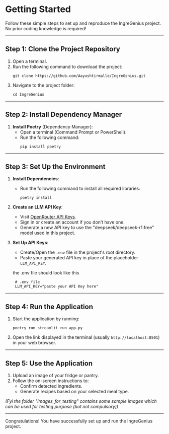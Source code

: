 # Getting Started

Follow these simple steps to set up and reproduce the IngreGenius project. No prior coding knowledge is required!

---

## Step 1: Clone the Project Repository

1. Open a terminal.
2. Run the following command to download the project:
   ```
   git clone https://github.com/Aayushtirmalle/IngreGenius.git
   ```
3. Navigate to the project folder:
   ```
   cd IngreGenius
   ```

---

## Step 2: Install Dependency Manager

1. **Install Poetry** (Dependency Manager):
   - Open a terminal (Command Prompt or PowerShell).
   - Run the following command:
     ```
     pip install poetry
     ```


---


## Step 3: Set Up the Environment

1. **Install Dependencies**:
   - Run the following command to install all required libraries:
     ```
     poetry install
     ```

2. **Create an LLM API Key**:
   - Visit [OpenRouter API Keys](https://openrouter.ai/settings/keys).
   - Sign in or create an account if you don’t have one.
   - Generate a new API key to use the "deepseek/deepseek-r1:free" model used in this project.

3. **Set Up API Keys**:
   - Create/Open the `.env` file in the project's root directory.
   - Paste your generated API key in place of the placeholder `LLM_API_KEY`.

   the .env file should look like this 
   ```
    # .env file
    LLM_API_KEY="paste your API Key here"
   ```

---

## Step 4: Run the Application

1. Start the application by running:
   ```
   poetry run streamlit run app.py
   ```
2. Open the link displayed in the terminal (usually `http://localhost:8501`) in your web browser.

---

## Step 5: Use the Application

1. Upload an image of your fridge or pantry.
2. Follow the on-screen instructions to:
   - Confirm detected ingredients.
   - Generate recipes based on your selected meal type.

<em>(Fyi the folder "Images_for_testing" contains some sample images which can be used for testing purpose (but not compulsory))</em>

---

Congratulations! You have successfully set up and run the IngreGenius project.
